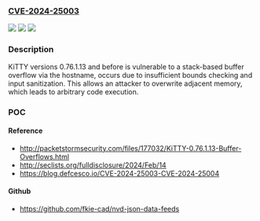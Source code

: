 ### [CVE-2024-25003](https://cve.mitre.org/cgi-bin/cvename.cgi?name=CVE-2024-25003)
![](https://img.shields.io/static/v1?label=Product&message=n%2Fa&color=blue)
![](https://img.shields.io/static/v1?label=Version&message=n%2Fa&color=blue)
![](https://img.shields.io/static/v1?label=Vulnerability&message=n%2Fa&color=brighgreen)

### Description

KiTTY versions 0.76.1.13 and before is vulnerable to a stack-based buffer overflow via the hostname, occurs due to insufficient bounds checking and input sanitization. This allows an attacker to overwrite adjacent memory, which leads to arbitrary code execution.

### POC

#### Reference
- http://packetstormsecurity.com/files/177032/KiTTY-0.76.1.13-Buffer-Overflows.html
- http://seclists.org/fulldisclosure/2024/Feb/14
- https://blog.defcesco.io/CVE-2024-25003-CVE-2024-25004

#### Github
- https://github.com/fkie-cad/nvd-json-data-feeds


